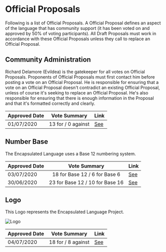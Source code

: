 # Official Proposals

Following is a list of Official Proposals. A Official Proposal defines an aspect of the language that has community support (it has been voted on and approved by 50% of voting participants). All Draft Proposals must work in accordance with these Official Proposals unless they call to replace an Official Proposal. 

## Community Administration
Richard Delamore (Evildea) is the gatekeeper for all votes on Official Proposals. Proponents of Official Proposals must first contact him before posting a vote on an Official Proposal. He is responsible for ensuring that a vote on an Official Proposal doesn't contradict an existing Official Proposal, unless of course it's seeking to replace an Official Proposal. He's also responsible for ensuring that there is enough information in the Proposal and that it's formatted correctly and clearly.

| Approved Date     | Vote Summary | Link                                                                                                    |
| ------------- | :-----------: | ------------------------------------------------------------------------------------------------------- |
| 01/07/2020    |     13 for / 0 against      | [See](https://www.reddit.com/r/EncapsulatedLanguage/comments/hgyh4a/draft_proposal_evildea_act_as_a_gate_keeper_for/) |


## Number Base

The Encapsulated Language uses a Base 12 numbering system.

| Approved Date     | Vote Summary | Link                                                                                                    |
| ------------- | :-----------: | ------------------------------------------------------------------------------------------------------- |
| 03/07/2020    |     18 for Base 12 / 6 for Base 6      | [See](https://www.reddit.com/r/EncapsulatedLanguage/comments/hil5am/official_proposal_base_12_or_base_6/) |
| 30/06/2020    |     23 for Base 12 / 10 for Base 16      | [See](https://www.reddit.com/r/EncapsulatedLanguage/comments/hg350n/base_12_or_base_16/) |

## Logo

This Logo represents the Encapsulated Language Project.

![Logo](/elp-documentation/img/LogoLarge.jpg)

| Approved Date     | Vote Summary | Link                                                                                                    |
| ------------- | :-----------: | ------------------------------------------------------------------------------------------------------- |
| 04/07/2020    |     18 for / 8 against      | [See](https://www.reddit.com/r/EncapsulatedLanguage/comments/hizw84/official_proposal_logo/) |


